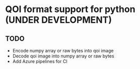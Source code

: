 # QOI format support for python (UNDER DEVELOPMENT)

## TODO
* Encode numpy array or raw bytes into qoi image
* Decode qoi image into numpy array or raw bytes
* Add Azure pipelines for CI
